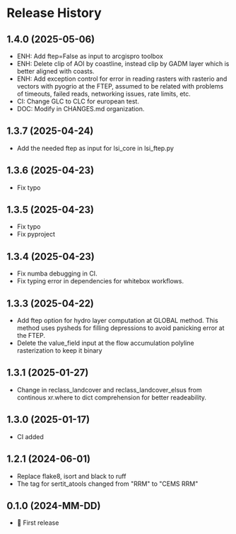 # Release History

## 1.4.0 (2025-05-06)
- ENH: Add ftep=False as input to arcgispro toolbox
- ENH: Delete clip of AOI by coastline, instead clip by GADM layer which is better aligned with coasts.
- ENH: Add exception control for error in reading rasters with rasterio and vectors with pyogrio at the FTEP, assumed to be related with problems of timeouts, failed reads, networking issues, rate limits, etc.
- CI: Change GLC to CLC for european test.
- DOC: Modify in CHANGES.md organization.

## 1.3.7 (2025-04-24)
- Add the needed ftep as input for lsi_core in lsi_ftep.py

## 1.3.6 (2025-04-23)
- Fix typo

## 1.3.5 (2025-04-23)
- Fix typo
- Fix pyproject

## 1.3.4 (2025-04-23)
- Fix numba debugging in CI.
- Fix typing error in dependencies for whitebox workflows.

## 1.3.3 (2025-04-22)
- Add ftep option for hydro layer computation at GLOBAL method. This method uses pysheds for filling depressions to avoid panicking error at the FTEP.
- Delete the value_field input at the flow accumulation polyline rasterization to keep it binary

## 1.3.1 (2025-01-27)
- Change in reclass_landcover and reclass_landcover_elsus from continous xr.where to dict comprehension for better readeability.

## 1.3.0 (2025-01-17)
- CI added

## 1.2.1 (2024-06-01)
- Replace flake8, isort and black to ruff
- The tag for sertit_atools changed from "RRM" to "CEMS RRM"

## 0.1.0 (2024-MM-DD)

- :rocket: First release